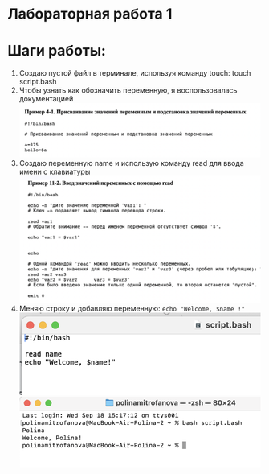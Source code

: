 # Лабораторная работа 1
# Шаги работы:
1. Создаю пустой файл в терминале, используя команду touch: touch script.bash
2. Чтобы узнать как обозначить переменную, я воспользовалась документацией
   ![Screenshot](https://github.com/polinamitrofanova/itmo_inf/blob/main/Снимок%20экрана%202024-09-19%20в%2014.59.06.png)
3. Создаю переменную name и использую команду read для ввода имени с клавиатуры
![Image](https://github.com/polinamitrofanova/itmo_inf/blob/main/Снимок%20экрана%202024-09-19%20в%2015.12.17.png)
4. Меняю строку и добавляю переменную: 
`echo "Welcome, $name !"`
![Image](https://github.com/polinamitrofanova/itmo_inf/blob/main/Снимок%20экрана%202024-09-19%20в%2015.19.11.png)
![Image](https://github.com/polinamitrofanova/itmo_inf/blob/main/Снимок%20экрана%202024-09-19%20в%2015.19.45.png)
